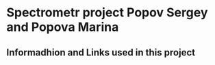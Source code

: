 # Spectrometr project Popov Sergey and Popova Marina

## Informadhion and Links used in this project
  
  
